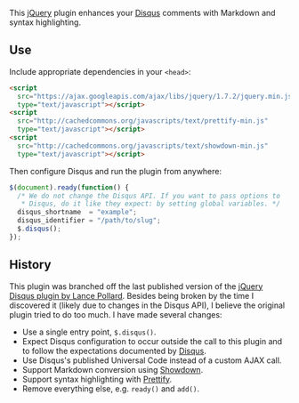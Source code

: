 This [jQuery][jq] plugin enhances your [Disqus][dq] comments with Markdown and
syntax highlighting.

[jq]: http://jquery.com/ "jQuery, a JavaScript library for DOM manipulation"
[dq]: http://disqus.com/ "Disqus, a comment app for blogs"

## Use

Include appropriate dependencies in your `<head>`:

```html
<script
  src="https://ajax.googleapis.com/ajax/libs/jquery/1.7.2/jquery.min.js"
  type="text/javascript"></script>
<script
  src="http://cachedcommons.org/javascripts/text/prettify-min.js"
  type="text/javascript"></script>
<script
  src="http://cachedcommons.org/javascripts/text/showdown-min.js"
  type="text/javascript"></script>
```

Then configure Disqus and run the plugin from anywhere:

```js
$(document).ready(function() {
  /* We do not change the Disqus API. If you want to pass options to
   * Disqus, do it like they expect: by setting global variables. */
  disqus_shortname  = "example";
  disqus_identifier = "/path/to/slug";
  $.disqus();
});
```

## History

This plugin was branched off the last published version of the [jQuery Disqus
plugin by Lance Pollard][lance]. Besides being broken by the time I discovered
it (likely due to changes in the Disqus API), I believe the original plugin
tried to do too much. I have made several changes:

- Use a single entry point, `$.disqus()`.
- Expect Disqus configuration to occur outside the call to this plugin and
  to follow the expectations documented by [Disqus][dq-config].
- Use Disqus's published Universal Code instead of a custom AJAX call.
- Support Markdown conversion using [Showdown][sd].
- Support syntax highlighting with [Prettify][pretty].
- Remove everything else, e.g. `ready()` and `add()`.

[lance]: http://code.lancepollard.com/jquery-disqus-plugin "jQuery Disqus plugin"
[dq-config]: http://docs.disqus.com/help/2/ "JavaScript configuration variables"
[sd]: https://github.com/coreyti/showdown "Showdown, a JavaScript port of Markdown"
[pretty]: http://code.google.com/p/google-code-prettify/ "Prettify, a JavaScript- and CSS-based syntax highlighter"

